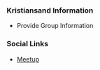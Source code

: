 ### Kristiansand Information
* Provide Group Information

### Social Links
* [Meetup](https://www.meetup.com/owasp-kristiansand-chapter/)


